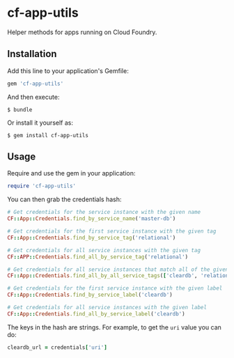 # cf-app-utils

Helper methods for apps running on Cloud Foundry.

## Installation

Add this line to your application's Gemfile:

```ruby
gem 'cf-app-utils'
```

And then execute:

    $ bundle

Or install it yourself as:

    $ gem install cf-app-utils

## Usage

Require and use the gem in your application:

```ruby
require 'cf-app-utils'
```

You can then grab the credentials hash:

```ruby
# Get credentials for the service instance with the given name
CF::App::Credentials.find_by_service_name('master-db')

# Get credentials for the first service instance with the given tag
CF::App::Credentials.find_by_service_tag('relational')

# Get credentials for all service instances with the given tag
CF::APP::Credentials.find_all_by_service_tag('relational')

# Get credentials for all service instances that match all of the given tags
CF::App::Credentials.find_all_by_all_service_tags(['cleardb', 'relational'])

# Get credentials for the first service instance with the given label
CF::App::Credentials.find_by_service_label('cleardb')

# Get credentials for all service instances with the given label
CF::App::Credentials.find_all_by_service_label('cleardb')
```

The keys in the hash are strings. For example, to get the `uri` value you can do:

```ruby
cleardb_url = credentials['uri']
```
